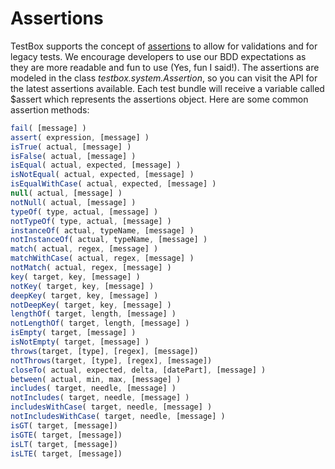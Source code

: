 # Assertions

TestBox supports the concept of [assertions](http://en.wikipedia.org/wiki/Assertion_%28software_development%29) to allow for validations and for legacy tests. We encourage developers to use our BDD expectations as they are more readable and fun to use (Yes, fun I said!). The assertions are modeled in the class *testbox.system.Assertion*, so you can visit the API for the latest assertions available. Each test bundle will receive a variable called $assert which represents the assertions object. Here are some common assertion methods:

```javascript
fail( [message] )
assert( expression, [message] )
isTrue( actual, [message] )
isFalse( actual, [message] )
isEqual( actual, expected, [message] )
isNotEqual( actual, expected, [message] )
isEqualWithCase( actual, expected, [message] )
null( actual, [message] )
notNull( actual, [message] )
typeOf( type, actual, [message] )
notTypeOf( type, actual, [message] )
instanceOf( actual, typeName, [message] )
notInstanceOf( actual, typeName, [message] )
match( actual, regex, [message] )
matchWithCase( actual, regex, [message] )
notMatch( actual, regex, [message] )
key( target, key, [message] )
notKey( target, key, [message] )
deepKey( target, key, [message] )
notDeepKey( target, key, [message] )
lengthOf( target, length, [message] )
notLengthOf( target, length, [message] )
isEmpty( target, [message] )
isNotEmpty( target, [message] )
throws(target, [type], [regex], [message])
notThrows(target, [type], [regex], [message])
closeTo( actual, expected, delta, [datePart], [message] )
between( actual, min, max, [message] )
includes( target, needle, [message] )
notIncludes( target, needle, [message] )
includesWithCase( target, needle, [message] )
notIncludesWithCase( target, needle, [message] )
isGT( target, [message])
isGTE( target, [message])
isLT( target, [message])
isLTE( target, [message])
```

